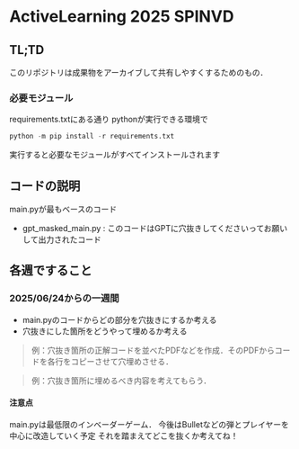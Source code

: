 # ActiveLearning 2025 SPINVD

## TL;TD
このリポジトリは成果物をアーカイブして共有しやすくするためのもの．

### 必要モジュール
requirements.txtにある通り
pythonが実行できる環境で
```python
python -m pip install -r requirements.txt
```
実行すると必要なモジュールがすべてインストールされます

## コードの説明
main.pyが最もベースのコード

- gpt_masked_main.py : このコードはGPTに穴抜きしてくださいってお願いして出力されたコード

## 各週ですること
### 2025/06/24からの一週間
- main.pyのコードからどの部分を穴抜きにするか考える
- 穴抜きにした箇所をどうやって埋めるか考える
> 例：穴抜き箇所の正解コードを並べたPDFなどを作成．そのPDFからコードを各行をコピーさせて穴埋めさせる．

> 例：穴抜き箇所に埋めるべき内容を考えてもらう．

#### 注意点
main.pyは最低限のインベーダーゲーム．
今後はBulletなどの弾とプレイヤーを中心に改造していく予定
それを踏まえてどこを抜くか考えてね！
